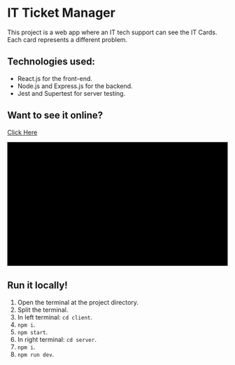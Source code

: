 # IT Ticket Manager
This project is a web app where an IT tech support can see the IT Cards. Each card represents a different problem.
## Technologies used:
- React.js for the front-end. 
- Node.js and Express.js for the backend.
- Jest and Supertest for server testing. 

## Want to see it online?
[Click Here](https://ticket-manager-o.glitch.me)

![GIF](ticket-manager-gify.gif) 

## Run it locally!
1. Open the terminal at the project directory. 
2. Split the terminal.
3. In left terminal: `cd client`.
4. `npm i`. 
5. `npm start`.
6. In right terminal: `cd server`.
7. `npm i`.
8. `npm run dev`.
